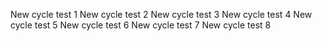 New cycle test 1
New cycle test 2
New cycle test 3
New cycle test 4
New cycle test 5
New cycle test 6
New cycle test 7
New cycle test 8
